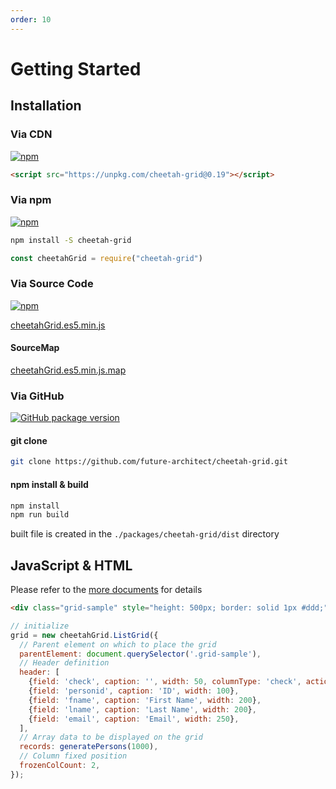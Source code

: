 ```yaml
---
order: 10
---
```


# Getting Started

## Installation

### Via CDN

[![npm](https://img.shields.io/npm/v/cheetah-grid.svg)](https://www.npmjs.com/package/cheetah-grid)

```html
<script src="https://unpkg.com/cheetah-grid@0.19"></script>
```

### Via npm

[![npm](https://img.shields.io/npm/v/cheetah-grid.svg)](https://www.npmjs.com/package/cheetah-grid)

```bash
npm install -S cheetah-grid
```

```js
const cheetahGrid = require("cheetah-grid")
```

### Via Source Code

[![npm](https://img.shields.io/npm/v/cheetah-grid.svg)](https://www.npmjs.com/package/cheetah-grid)

[cheetahGrid.es5.min.js](https://unpkg.com/cheetah-grid@0.19/dist/cheetahGrid.es5.min.js)  

#### SourceMap  

[cheetahGrid.es5.min.js.map](https://unpkg.com/cheetah-grid@0.19/dist/cheetahGrid.es5.min.js.map)  

### Via GitHub

[![GitHub package version](https://img.shields.io/github/package-json/v/future-architect/cheetah-grid.svg)](https://github.com/future-architect/cheetah-grid)

#### git clone

```bash
git clone https://github.com/future-architect/cheetah-grid.git
```

#### npm install & build

```bash
npm install
npm run build
```

built file is created in the `./packages/cheetah-grid/dist` directory

## JavaScript & HTML

Please refer to the [more documents](../api/js/README.md) for details

<code-preview>

```html
<div class="grid-sample" style="height: 500px; border: solid 1px #ddd;"></div>
```

```js
// initialize
grid = new cheetahGrid.ListGrid({
  // Parent element on which to place the grid
  parentElement: document.querySelector('.grid-sample'),
  // Header definition
  header: [
    {field: 'check', caption: '', width: 50, columnType: 'check', action: 'check'},
    {field: 'personid', caption: 'ID', width: 100},
    {field: 'fname', caption: 'First Name', width: 200},
    {field: 'lname', caption: 'Last Name', width: 200},
    {field: 'email', caption: 'Email', width: 250},
  ],
  // Array data to be displayed on the grid
  records: generatePersons(1000),
  // Column fixed position
  frozenColCount: 2,
});
```

</code-preview>
